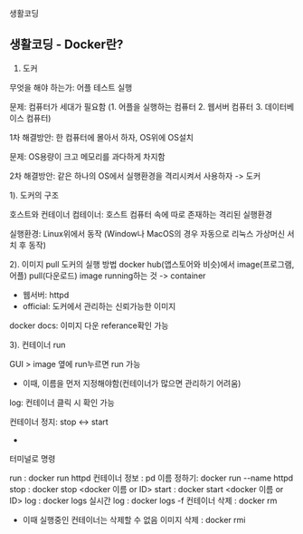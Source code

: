 생활코딩

## 생활코딩 - Docker란?

1. 도커

무엇을 해야 하는가: 어플 테스트 실행 

문제: 컴퓨터가 세대가 필요함
(1. 어플을 실행하는 컴퓨터 2. 웹서버 컴퓨터 3. 데이터베이스 컴퓨터)

1차 해결방안: 한 컴퓨터에 몰아서 하자, OS위에 OS설치

문제: OS용량이 크고 메모리를 과다하게 차지함

2차 해결방안: 같은 하나의 OS에서 실행환경을 격리시켜서 사용하자
-> 도커

1). 도커의 구조

호스트와 컨테이너
컴테이너: 호스트 컴퓨터 속에 따로 존재하는 격리된 실행환경

실행환경: Linux위에서 동작
(Window나 MacOS의 경우 자동으로 리눅스 가상머신 서치 후 동작)


2). 이미지 pull
도커의 실행 방법
docker hub(앱스토어와 비슷)에서 image(프로그램, 어플) pull(다운로드)
image running하는 것 -> container

* 웹서버: httpd
* official: 도커에서 관리하는 신뢰가능한 이미지

docker docs: 이미지 다운 referance확인 가능


3). 컨테이너 run

GUI > image 옆에 run누르면 run 가능
* 이때, 이름을 먼저 지정해야함(컨테이너가 많으면 관리하기 어려움)

log: 컨테이너 클릭 시 확인 가능

컨테이너 정지: stop  <-> start 

-

터미널로 명령

run            : docker run httpd
컨테이너 정보   : pd
이름 정하기: docker run --name <name> httpd
stop            : docker stop <docker 이름 or ID>
start           : docker start <docker 이름 or ID>
log             : docker logs <container>
실시간 log      :
docker logs -f <container>
컨테이너 삭제       : docker rm <container>
* 이때 실행중인 컨테이너는 삭제할 수 없음
이미지 삭제         :
docker rmi <image>



